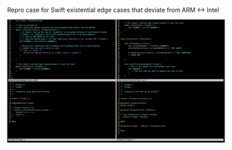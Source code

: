 Repro case for Swift existential edge cases that deviate from ARM <-> Intel

![alt text](ReproExplained.png)
